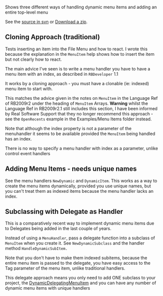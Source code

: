 Shows three different ways of handling dynamic menu items and adding an entire top-level menu

See the [source in svn](http://code.google.com/p/rbstuff/source/browse/#svn/trunk/DynamicMenuItems) or [Download a zip](http://rbstuff.googlecode.com/files/DynamicMenuItems.zip).

## Cloning Approach (traditional) ##
Tests inserting an item into the File Menu and how to react.
I wrote this because the explanation in the `MenuItem` help
shows how to insert the item but not clearly how to react.

The main advice I've seen is to write a menu handler you have to have a
menu item with an index, as described in `RBDeveloper` 1.1

It works by a cloning approach - you must have a clonable (ie: indexed)
menu item to start with.

This matches the advice given in the notes on `MenuItem` in the Language Ref of RB2009r2
under the heading of `MenuItem` Arrays. **Warning** whilst the Language Ref in RB2009r2.1 still includes this section, I have been informed by Real Software Support that they no longer recommend this approach - see the `OpenRecents` example in the Examples/Menu Items folder instead.

Note that although the index property is not a parameter of the menuhandler
it seems to be available provided the `MenuItem` being handled has an index.

There is no way to specify a menu handler with index as a parameter, unlike control event handlers


## Adding Menu Items - needs unique names ##
See the menu handlers `NewDynamic` and `DynamicItem`. This works as a way to create the menu items dynamically, provided you use unique names, but you can't treat them as indexed items because the menu handler lacks an index.


## Subclassing with Delegate as Handler ##
This is a comparatively recent way to implement dynamic menu items due to Delegates being added in the last couple of years.

Instead of using a `MenuHandler`, pass a delegate function into a subclass of `MenuItem` when you create it.
See `NewDynamicSubclass` and the handler method `HandleDynamicSubItem.`

Note that you don't have to make them indexed subitems, because the entire menu item is passed to the delegate, you have easy access to the Tag parameter of the menu item, unlike traditional handlers.

This delegate approach means you only need to add ONE subclass to your project, the [DynamicDelegatingMenuItem](http://code.google.com/p/rbstuff/source/browse/trunk/Common/DynamicDelegatingMenuItem.xml) and you can have any number of dynamic menu items with unique handlers
